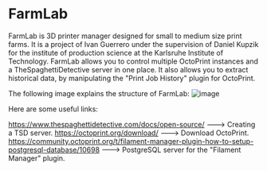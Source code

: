 # FarmLab
FarmLab is 3D printer manager designed for small to medium size print farms. It is a project of Ivan Guerrero under the supervision of Daniel Kupzik for the institute of production science at the Karlsruhe Institute of Technology. 
FarmLab allows you to control multiple OctoPrint instances and a TheSpaghettiDetective server in one place. It also allows you to extract historical data, by manipulating the "Print Job History" plugin for OctoPrint.

The following image explains the structure of FarmLab:
![image](https://user-images.githubusercontent.com/65133844/136449563-0941bda0-c0f9-489e-b50f-f0f31bc89cc3.png)

Here are some useful links:

https://www.thespaghettidetective.com/docs/open-source/ ---> Creating a TSD server.
https://octoprint.org/download/ ---> Download OctoPrint.
https://community.octoprint.org/t/filament-manager-plugin-how-to-setup-postgresql-database/10698 ---> PostgreSQL server for the "Filament Manager" plugin.

